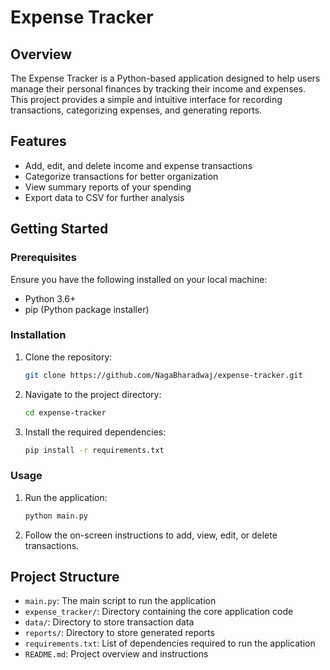 # Expense Tracker

## Overview

The Expense Tracker is a Python-based application designed to help users manage their personal finances by tracking their income and expenses. This project provides a simple and intuitive interface for recording transactions, categorizing expenses, and generating reports.

## Features

- Add, edit, and delete income and expense transactions
- Categorize transactions for better organization
- View summary reports of your spending
- Export data to CSV for further analysis

## Getting Started

### Prerequisites

Ensure you have the following installed on your local machine:

- Python 3.6+
- pip (Python package installer)

### Installation

1. Clone the repository:

    ```sh
    git clone https://github.com/NagaBharadwaj/expense-tracker.git
    ```

2. Navigate to the project directory:

    ```sh
    cd expense-tracker
    ```

3. Install the required dependencies:

    ```sh
    pip install -r requirements.txt
    ```

### Usage

1. Run the application:

    ```sh
    python main.py
    ```

2. Follow the on-screen instructions to add, view, edit, or delete transactions.

## Project Structure

- `main.py`: The main script to run the application
- `expense_tracker/`: Directory containing the core application code
- `data/`: Directory to store transaction data
- `reports/`: Directory to store generated reports
- `requirements.txt`: List of dependencies required to run the application
- `README.md`: Project overview and instructions


